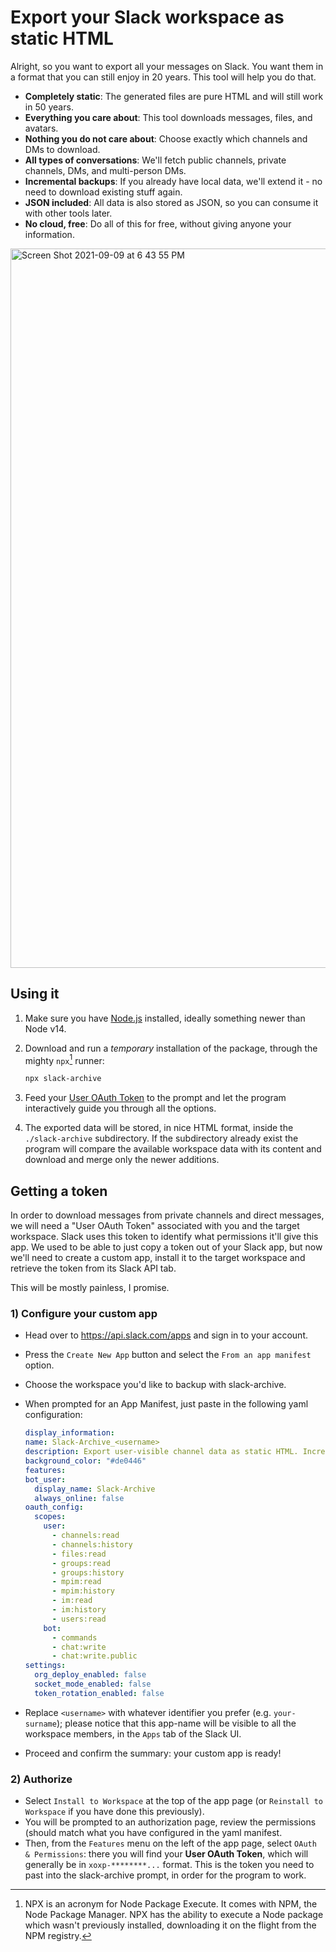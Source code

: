 # Export your Slack workspace as static HTML

Alright, so you want to export all your messages on Slack. You want them in a format that you
can still enjoy in 20 years. This tool will help you do that.

 * **Completely static**: The generated files are pure HTML and will still work in 50 years.
 * **Everything you care about**: This tool downloads messages, files, and avatars.
 * **Nothing you do not care about**: Choose exactly which channels and DMs to download.
 * **All types of conversations**: We'll fetch public channels, private channels, DMs, and multi-person DMs.
 * **Incremental backups**: If you already have local data, we'll extend it - no need to download existing stuff again.
 * **JSON included**: All data is also stored as JSON, so you can consume it with other tools later.
 * **No cloud, free**: Do all of this for free, without giving anyone your information.

<img width="1151" alt="Screen Shot 2021-09-09 at 6 43 55 PM" src="https://user-images.githubusercontent.com/1426799/132776566-0f75a1b4-4b9a-4b53-8a39-e44e8a747a68.png">

## Using it

1. Make sure you have [Node.js](https://nodejs.org/en/) installed, ideally something newer than Node v14.
2. Download and run a _temporary_ installation of the package, through the mighty `npx`[^1] runner:

   ```sh
   npx slack-archive
   ```
3. Feed your [User OAuth Token](#getting-a-token) to the prompt and let the program interactively guide you through all the options.
4. The exported data will be stored, in nice HTML format, inside the `./slack-archive` subdirectory. If the subdirectory already exist the program will compare the available workspace data with its content and download and merge only the newer additions.

[^1]: NPX is an acronym for Node Package Execute. It comes with NPM, the Node Package Manager. 
NPX has the ability to execute a Node package which wasn't previously installed, downloading it on the flight from the NPM registry.

## Getting a token

In order to download messages from private channels and direct messages, we will need a "User OAuth Token" associated with you and the target workspace. Slack uses this token to identify what permissions it'll give this app. We used to be able to just copy a token out of your Slack app, but now we'll need to create a custom app, install it to the target workspace and retrieve the token from its Slack API tab.

This will be mostly painless, I promise.

### 1) Configure your custom app

- Head over to https://api.slack.com/apps and sign in to your account.
- Press the `Create New App` button and select the `From an app manifest` option.
- Choose the workspace you'd like to backup with slack-archive.
- When prompted for an App Manifest, just paste in the following yaml configuration:

  ```yaml
  display_information:
  name: Slack-Archive_<username>
  description: Export user-visible channel data as static HTML. Incrementally.
  background_color: "#de0446"
  features:
  bot_user:
    display_name: Slack-Archive
    always_online: false
  oauth_config:
    scopes:
      user:
        - channels:read
        - channels:history
        - files:read
        - groups:read
        - groups:history
        - mpim:read
        - mpim:history
        - im:read
        - im:history
        - users:read
      bot:
        - commands
        - chat:write
        - chat:write.public
  settings:
    org_deploy_enabled: false
    socket_mode_enabled: false
    token_rotation_enabled: false
  ```
- Replace `<username>` with whatever identifier you prefer (e.g. `your-surname`); please notice that this app-name will be visible to all the workspace members, in the `Apps` tab of the Slack UI.
- Proceed and confirm the summary: your custom app is ready!
 

### 2) Authorize

- Select `Install to Workspace` at the top of the app page (or `Reinstall to Workspace` if you have done this previously).
- You will be prompted to an authorization page, review the permissions (should match what you have configured in the yaml manifest.
- Then, from the `Features` menu on the left of the app page, select `OAuth & Permissions`: there you will find your **User OAuth Token**, which will generally be in `xoxp-********...` format. This is the token you need to past into the slack-archive prompt, in order for the program to work.

